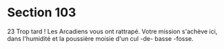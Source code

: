 # Section 103

23
Trop tard ! Les Arcadiens vous ont rattrapé. Votre mission
s'achève ici, dans l'humidité et la poussière moisie d'un cul -de-
basse -fosse.
